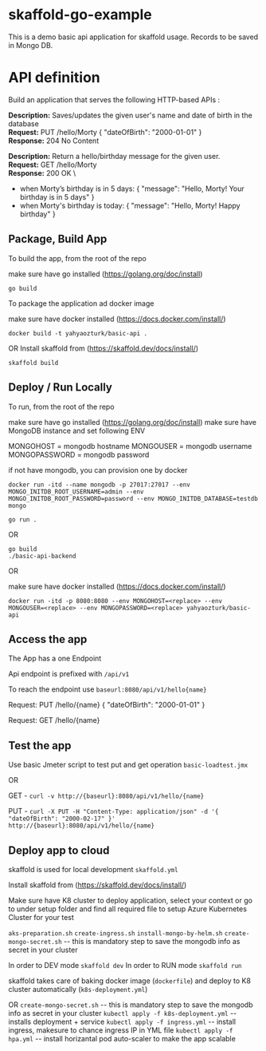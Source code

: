 # skaffold-go-example

This is a demo basic api application for skaffold usage. Records to be saved in Mongo DB.

# API definition

Build an application that serves the following HTTP-based APIs :

**Description:** Saves/updates the given user's name and date of birth in the database \
**Request:** PUT /hello/Morty { "dateOfBirth": "2000-01-01" } \
**Response:** 204 No Content 


**Description:** Return a hello/birthday message for the given user. \
**Request:** GET /hello/Morty \
**Response:** 200 OK \

* when Morty’s birthday is in 5 days:
{ "message": "Hello, Morty! Your birthday is in 5 days" }
* when Morty's birthday is today:
{ "message": "Hello, Morty! Happy birthday" }

## Package, Build App 

To build the app, from the root of the repo

make sure have go installed (https://golang.org/doc/install)
```
go build
```

To package the application ad docker image

make sure have docker installed (https://docs.docker.com/install/)

```
docker build -t yahyaozturk/basic-api .
```

OR
Install skaffold from (https://skaffold.dev/docs/install/)

```
skaffold build
```

## Deploy / Run Locally

To run, from the root of the repo

make sure have go installed (https://golang.org/doc/install)
make sure have MongoDB instance and set following ENV

MONGOHOST  = mongodb hostname
MONGOUSER  = mongodb username
MONGOPASSWORD  = mongodb password

if not have mongodb, you can provision one by docker 

```
docker run -itd --name mongodb -p 27017:27017 --env MONGO_INITDB_ROOT_USERNAME=admin --env MONGO_INITDB_ROOT_PASSWORD=password --env MONGO_INITDB_DATABASE=testdb mongo
```

```
go run .
```

OR

```
go build
./basic-api-backend
```
OR

make sure have docker installed (https://docs.docker.com/install/)
```
docker run -itd -p 8080:8080 --env MONGOHOST=<replace> --env MONGOUSER=<replace> --env MONGOPASSWORD=<replace> yahyaozturk/basic-api
```


## Access the app 

The App has a one Endpoint

Api endpoint is prefixed with `/api/v1`

To reach the endpoint use `baseurl:8080/api/v1/hello{name}`

Request: PUT /hello/{name} { "dateOfBirth": "2000-01-01" }

Request: GET /hello/{name}

## Test the app 

Use basic Jmeter script to test put and get operation
`basic-loadtest.jmx`

OR

GET - `curl -v http://{baseurl}:8080/api/v1/hello/{name}`

PUT - `curl -X PUT -H "Content-Type: application/json" -d '{ "dateOfBirth": "2000-02-17" }' http://{baseurl}:8080/api/v1/hello/{name}`

## Deploy app to cloud

skaffold is used for local development `skaffold.yml`

Install skaffold from (https://skaffold.dev/docs/install/)

Make sure have K8 cluster to deploy application, select your context or go to under setup folder and find all required file to setup Azure Kubernetes Cluster for your test

`aks-preparation.sh`
`create-ingress.sh`
`install-mongo-by-helm.sh`
`create-mongo-secret.sh` -- this is mandatory step to save the mongodb info as secret in your cluster

In order to DEV mode `skaffold dev`
In order to RUN mode `skaffold run`

skaffold takes care of baking docker image (`dockerfile`) and deploy to K8 cluster automatically (`k8s-deployment.yml`)

OR 
`create-mongo-secret.sh` -- this is mandatory step to save the mongodb info as secret in your cluster
`kubectl apply -f k8s-deployment.yml` -- installs deployment + service
`kubectl apply -f ingress.yml` -- install ingress, makesure to chance ingress IP in YML file
`kubectl apply -f hpa.yml` -- install horizantal pod auto-scaler to make the app scalable


